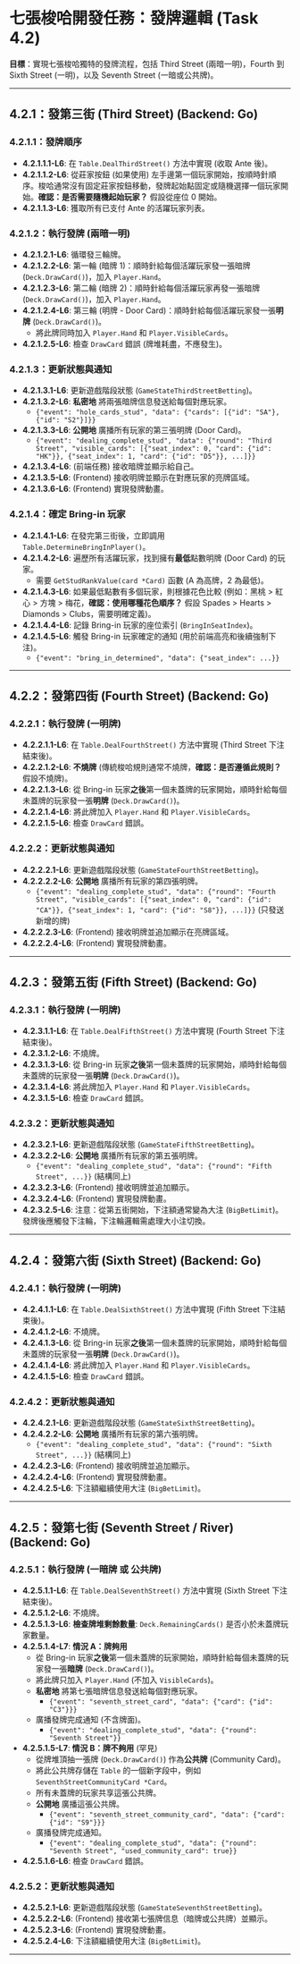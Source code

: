 # 七張梭哈開發任務：發牌邏輯 (Task 4.2)

**目標**：實現七張梭哈獨特的發牌流程，包括 Third Street (兩暗一明)，Fourth 到 Sixth Street (一明)，以及 Seventh Street (一暗或公共牌)。

---

## 4.2.1：發第三街 (Third Street) (Backend: Go)

### 4.2.1.1：發牌順序
-   **4.2.1.1.1-L6**: 在 `Table.DealThirdStreet()` 方法中實現 (收取 Ante 後)。
-   **4.2.1.1.2-L6**: 從莊家按鈕 (如果使用) 左手邊第一個玩家開始，按順時針順序。梭哈通常沒有固定莊家按鈕移動，發牌起始點固定或隨機選擇一個玩家開始。**確認：是否需要隨機起始玩家？** 假設從座位 0 開始。
-   **4.2.1.1.3-L6**: 獲取所有已支付 Ante 的活躍玩家列表。

### 4.2.1.2：執行發牌 (兩暗一明)
-   **4.2.1.2.1-L6**: 循環發三輪牌。
-   **4.2.1.2.2-L6**: 第一輪 (暗牌 1)：順時針給每個活躍玩家發一張暗牌 (`Deck.DrawCard()`)，加入 `Player.Hand`。
-   **4.2.1.2.3-L6**: 第二輪 (暗牌 2)：順時針給每個活躍玩家再發一張暗牌 (`Deck.DrawCard()`)，加入 `Player.Hand`。
-   **4.2.1.2.4-L6**: 第三輪 (明牌 - Door Card)：順時針給每個活躍玩家發一張**明牌** (`Deck.DrawCard()`)。
    -   將此牌同時加入 `Player.Hand` 和 `Player.VisibleCards`。
-   **4.2.1.2.5-L6**: 檢查 `DrawCard` 錯誤 (牌堆耗盡，不應發生)。

### 4.2.1.3：更新狀態與通知
-   **4.2.1.3.1-L6**: 更新遊戲階段狀態 (`GameStateThirdStreetBetting`)。
-   **4.2.1.3.2-L6**: **私密地** 將兩張暗牌信息發送給每個對應玩家。
    -   `{"event": "hole_cards_stud", "data": {"cards": [{"id": "SA"}, {"id": "S2"}]}}`
-   **4.2.1.3.3-L6**: **公開地** 廣播所有玩家的第三張明牌 (Door Card)。
    -   `{"event": "dealing_complete_stud", "data": {"round": "Third Street", "visible_cards": [{"seat_index": 0, "card": {"id": "HK"}}, {"seat_index": 1, "card": {"id": "D5"}}, ...]}}`
-   **4.2.1.3.4-L6**: (前端任務) 接收暗牌並顯示給自己。
-   **4.2.1.3.5-L6**: (Frontend) 接收明牌並顯示在對應玩家的亮牌區域。
-   **4.2.1.3.6-L6**: (Frontend) 實現發牌動畫。

### 4.2.1.4：確定 Bring-in 玩家
-   **4.2.1.4.1-L6**: 在發完第三街後，立即調用 `Table.DetermineBringInPlayer()`。
-   **4.2.1.4.2-L6**: 遍歷所有活躍玩家，找到擁有**最低**點數明牌 (Door Card) 的玩家。
    -   需要 `GetStudRankValue(card *Card)` 函數 (A 為高牌，2 為最低)。
-   **4.2.1.4.3-L6**: 如果最低點數有多個玩家，則根據花色比較 (例如：黑桃 > 紅心 > 方塊 > 梅花，**確認：使用哪種花色順序？** 假設 Spades > Hearts > Diamonds > Clubs，需要明確定義)。
-   **4.2.1.4.4-L6**: 記錄 Bring-in 玩家的座位索引 (`BringInSeatIndex`)。
-   **4.2.1.4.5-L6**: 觸發 Bring-in 玩家確定的通知 (用於前端高亮和後續強制下注)。
    -   `{"event": "bring_in_determined", "data": {"seat_index": ...}}`

---

## 4.2.2：發第四街 (Fourth Street) (Backend: Go)

### 4.2.2.1：執行發牌 (一明牌)
-   **4.2.2.1.1-L6**: 在 `Table.DealFourthStreet()` 方法中實現 (Third Street 下注結束後)。
-   **4.2.2.1.2-L6**: **不燒牌** (傳統梭哈規則通常不燒牌，**確認：是否遵循此規則？** 假設不燒牌)。
-   **4.2.2.1.3-L6**: 從 Bring-in 玩家**之後**第一個未蓋牌的玩家開始，順時針給每個未蓋牌的玩家發一張**明牌** (`Deck.DrawCard()`)。
-   **4.2.2.1.4-L6**: 將此牌加入 `Player.Hand` 和 `Player.VisibleCards`。
-   **4.2.2.1.5-L6**: 檢查 `DrawCard` 錯誤。

### 4.2.2.2：更新狀態與通知
-   **4.2.2.2.1-L6**: 更新遊戲階段狀態 (`GameStateFourthStreetBetting`)。
-   **4.2.2.2.2-L6**: **公開地** 廣播所有玩家的第四張明牌。
    -   `{"event": "dealing_complete_stud", "data": {"round": "Fourth Street", "visible_cards": [{"seat_index": 0, "card": {"id": "CA"}}, {"seat_index": 1, "card": {"id": "S8"}}, ...]}}` (只發送新增的牌)
-   **4.2.2.2.3-L6**: (Frontend) 接收明牌並追加顯示在亮牌區域。
-   **4.2.2.2.4-L6**: (Frontend) 實現發牌動畫。

---

## 4.2.3：發第五街 (Fifth Street) (Backend: Go)

### 4.2.3.1：執行發牌 (一明牌)
-   **4.2.3.1.1-L6**: 在 `Table.DealFifthStreet()` 方法中實現 (Fourth Street 下注結束後)。
-   **4.2.3.1.2-L6**: 不燒牌。
-   **4.2.3.1.3-L6**: 從 Bring-in 玩家**之後**第一個未蓋牌的玩家開始，順時針給每個未蓋牌的玩家發一張**明牌** (`Deck.DrawCard()`)。
-   **4.2.3.1.4-L6**: 將此牌加入 `Player.Hand` 和 `Player.VisibleCards`。
-   **4.2.3.1.5-L6**: 檢查 `DrawCard` 錯誤。

### 4.2.3.2：更新狀態與通知
-   **4.2.3.2.1-L6**: 更新遊戲階段狀態 (`GameStateFifthStreetBetting`)。
-   **4.2.3.2.2-L6**: **公開地** 廣播所有玩家的第五張明牌。
    -   `{"event": "dealing_complete_stud", "data": {"round": "Fifth Street", ...}}` (結構同上)
-   **4.2.3.2.3-L6**: (Frontend) 接收明牌並追加顯示。
-   **4.2.3.2.4-L6**: (Frontend) 實現發牌動畫。
-   **4.2.3.2.5-L6**: 注意：從第五街開始，下注額通常變為大注 (`BigBetLimit`)。發牌後應觸發下注輪，下注輪邏輯需處理大小注切換。

---

## 4.2.4：發第六街 (Sixth Street) (Backend: Go)

### 4.2.4.1：執行發牌 (一明牌)
-   **4.2.4.1.1-L6**: 在 `Table.DealSixthStreet()` 方法中實現 (Fifth Street 下注結束後)。
-   **4.2.4.1.2-L6**: 不燒牌。
-   **4.2.4.1.3-L6**: 從 Bring-in 玩家**之後**第一個未蓋牌的玩家開始，順時針給每個未蓋牌的玩家發一張**明牌** (`Deck.DrawCard()`)。
-   **4.2.4.1.4-L6**: 將此牌加入 `Player.Hand` 和 `Player.VisibleCards`。
-   **4.2.4.1.5-L6**: 檢查 `DrawCard` 錯誤。

### 4.2.4.2：更新狀態與通知
-   **4.2.4.2.1-L6**: 更新遊戲階段狀態 (`GameStateSixthStreetBetting`)。
-   **4.2.4.2.2-L6**: **公開地** 廣播所有玩家的第六張明牌。
    -   `{"event": "dealing_complete_stud", "data": {"round": "Sixth Street", ...}}` (結構同上)
-   **4.2.4.2.3-L6**: (Frontend) 接收明牌並追加顯示。
-   **4.2.4.2.4-L6**: (Frontend) 實現發牌動畫。
-   **4.2.4.2.5-L6**: 下注額繼續使用大注 (`BigBetLimit`)。

---

## 4.2.5：發第七街 (Seventh Street / River) (Backend: Go)

### 4.2.5.1：執行發牌 (一暗牌 或 公共牌)
-   **4.2.5.1.1-L6**: 在 `Table.DealSeventhStreet()` 方法中實現 (Sixth Street 下注結束後)。
-   **4.2.5.1.2-L6**: 不燒牌。
-   **4.2.5.1.3-L6**: **檢查牌堆剩餘數量**: `Deck.RemainingCards()` 是否小於未蓋牌玩家數量。
-   **4.2.5.1.4-L7**: **情況 A：牌夠用**
    -   從 Bring-in 玩家**之後**第一個未蓋牌的玩家開始，順時針給每個未蓋牌的玩家發一張**暗牌** (`Deck.DrawCard()`)。
    -   將此牌只加入 `Player.Hand` (不加入 `VisibleCards`)。
    -   **私密地** 將第七張暗牌信息發送給每個對應玩家。
        - `{"event": "seventh_street_card", "data": {"card": {"id": "C3"}}}`
    -   廣播發牌完成通知 (不含牌面)。
        - `{"event": "dealing_complete_stud", "data": {"round": "Seventh Street"}}`
-   **4.2.5.1.5-L7**: **情況 B：牌不夠用** (罕見)
    -   從牌堆頂抽一張牌 (`Deck.DrawCard()`) 作為**公共牌** (Community Card)。
    -   將此公共牌存儲在 `Table` 的一個新字段中，例如 `SeventhStreetCommunityCard *Card`。
    -   所有未蓋牌的玩家共享這張公共牌。
    -   **公開地** 廣播這張公共牌。
        - `{"event": "seventh_street_community_card", "data": {"card": {"id": "S9"}}}`
    -   廣播發牌完成通知。
        - `{"event": "dealing_complete_stud", "data": {"round": "Seventh Street", "used_community_card": true}}`
-   **4.2.5.1.6-L6**: 檢查 `DrawCard` 錯誤。

### 4.2.5.2：更新狀態與通知
-   **4.2.5.2.1-L6**: 更新遊戲階段狀態 (`GameStateSeventhStreetBetting`)。
-   **4.2.5.2.2-L6**: (Frontend) 接收第七張牌信息（暗牌或公共牌）並顯示。
-   **4.2.5.2.3-L6**: (Frontend) 實現發牌動畫。
-   **4.2.5.2.4-L6**: 下注額繼續使用大注 (`BigBetLimit`)。

--- 